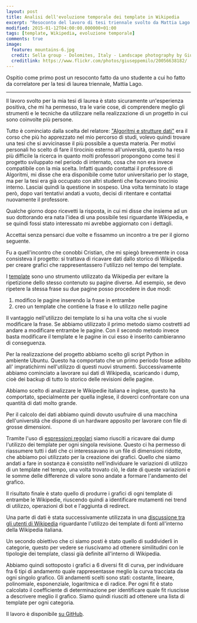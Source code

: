 ```yaml
---
layout: post
title: Analisi dell'evoluzione temporale dei template in Wikipedia
excerpt: "Resoconto del lavoro di tesi triennale svolto da Mattia Lago relativo all'analisi dell'evoluzione temporale dei template su Wikipedia in lingua italiana ed inglese"
modified: 2015-01-12T04:00:00.000000+01:00
tags: [template, Wikipedia, evoluzione temporale]
comments: true
image:
  feature: mountains-6.jpg
  credit: Sella group - Dolomites, Italy - Landscape photography by Giuseppe Milo (CC-BY 2.0)
  creditlink: https://www.flickr.com/photos/giuseppemilo/20056638182/
---
```


Ospitio come primo post un resoconto fatto da uno studente a cui ho fatto da correlatore per la tesi di laurea
triennale, Mattia Lago.

---

Il lavoro svolto per la mia tesi di laurea è stato sicuramente un'esperienza positiva, che mi ha permesso, tra
le varie cose, di comprendere meglio gli strumenti e le tecniche da utilizzare nella realizzazione di un
progetto in cui sono coinvolte più persone.

Tutto è cominciato dalla scelta del relatore: ["Algoritmi e strutture dati"](http://disi.unitn.it/~montreso/asd/)
era il corso che più ho apprezzato nel mio percorso di  studi, volevo quindi trovare una tesi che si avvicinasse
il più possibile a questa materia.
Per motivi personali ho scelto di fare il tirocinio esterno all'università, questo ha reso più difficile la ricerca
in quanto molti professori propongono come tesi il progetto sviluppato nel periodo di internato, cosa che
non era invece compatibile con la mia scelta.
Infatti quando contattai il professore di Algoritmi, mi disse che era disponibile come tutor universitario per
lo stage, ma per la tesi era già occupato con altri studenti che facevano tirocinio interno.
Lasciai quindi la questione in sospeso. Una volta terminato lo stage però, dopo vari tentativi andati a vuoto,
decisi di ritentare e contattai nuovamente il professore.

Qualche giorno dopo ricevetti la risposta, in cui mi disse che insieme ad un suo dottorando era nata l'idea di
una possibile tesi riguardante Wikipedia, e se quindi fossi stato interessato mi avrebbe aggiornato con i
dettagli.

Accettai senza pensarci due volte e fissammo un incontro a tre per il giorno seguente.

Fu a quell'incontro che conobbi Cristian, che mi spiegò brevemente in cosa consisteva il progetto: si
trattava di ricavare dati dallo storico di Wikipedia per creare grafici che rappresentassero l'utilizzo nel
tempo dei template.

I [template](https://it.wikipedia.org/wiki/Aiuto:Template) sono uno strumento utilizzato da Wikipedia per evitare
la ripetizione dello stesso contenuto su pagine diverse.
Ad esempio, se devo ripetere la stessa frase su due pagine posso procedere in due modi:

1.	modifico le pagine inserendo la frase in entrambe
2.	creo un template che contiene la frase e lo utilizzo nelle pagine

Il vantaggio nell'utilizzo dei template lo si ha una volta che si vuole modificare la frase. Se abbiamo
utilizzato il primo metodo siamo costretti ad andare a modificare entrambe le pagine. Con il secondo
metodo invece basta modificare il template e le pagine in cui esso è inserito cambieranno di conseguenza.

Per la realizzazione del progetto abbiamo scelto gli script Python in ambiente Ubuntu. Questo ha
comportato che un primo periodo fosse adibito all' impratichirmi nell'utilizzo di questi nuovi strumenti.
Successivamente abbiamo cominciato a lavorare sui dati di Wikipedia, scaricando i dump, cioè dei backup
di tutto lo storico delle revisioni delle pagine.

Abbiamo scelto di analizzare le Wikipedie italiana e inglese, questo ha comportato, specialmente per quella
inglese, il doverci confrontare con una quantità di dati molto grande.

Per il calcolo dei dati abbiamo quindi dovuto usufruire di una macchina dell'università che dispone di un
hardware apposito per lavorare con file di grosse dimensioni.

Tramite l'uso di [espressioni regolari](https://it.wikipedia.org/wiki/Espressione_regolare) siamo riusciti a
ricavare dai dump l'utilizzo dei template per ogni singola revisione. Questo ci ha permesso di riassumere
tutti i dati che ci interessavano in un file di dimensioni ridotte, che abbiamo poi utilizzato per la creazione
dei grafici.
Quello che siamo andati a fare in sostanza è consistito nell'individuare le variazioni di utilizzo di un
template nel tempo, una volta trovato ciò, le date di queste variazioni e le somme delle differenze di valore
sono andate a formare l'andamento del grafico.

Il risultato finale è stato quello di produrre i grafici di ogni template di entrambe le Wikipedie, riuscendo
quindi a identificare mutamenti nei trend di utilizzo, operazioni di bot e l'aggiunta di redirect.

Una parte di dati è stata successivamente utilizzata in una [discussione tra gli utenti di Wikipedia](https://it.wikipedia.org/wiki/Wikipedia:Bar/Discussioni/Statistiche_sull%27utilizzo_dei_template_relativi_alle_fonti.) riguardante l'utilizzo dei template di fonti
all'interno della Wikipedia italiana.

Un secondo obiettivo che ci siamo posti è stato quello di suddividerli in categorie, questo per vedere se
riuscivamo ad ottenere similitudini con le tipologie dei template, classi già definite all'interno di Wikipedia.

Abbiamo quindi sottoposto i grafici a 6 diversi fit di curva, per individuare fra 6 tipi di andamento quale
rappresentasse meglio la curva tracciata da ogni singolo grafico. Gli andamenti scelti sono stati: costante,
lineare, polinomiale, esponenziale, logaritmica e di radice.
Per ogni fit è stato calcolato il coefficiente di determinazione per identificare quale fit riuscisse a descrivere
meglio il grafico.
Siamo quindi riusciti ad ottenere una lista di template per ogni categoria.

Il lavoro è disponibile [su GitHub](https://github.com/Tihacker/Wikipedia-Templates-Analysis).
